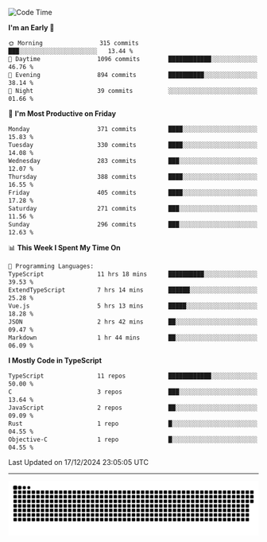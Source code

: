 <!--
<picture>
  <source
    srcset="https://github-readme-stats.vercel.app/api?username=kevinxft&show_icons=true&theme=dark"
    media="(prefers-color-scheme: dark)"
  />
  <source
    srcset="https://github-readme-stats.vercel.app/api?username=kevinxft&show_icons=true"
    media="(prefers-color-scheme: light), (prefers-color-scheme: no-preference)"
  />
  <img src="https://github-readme-stats.vercel.app/api?username=kevinxft&show_icons=true" />
</picture>
-->

<!--START_SECTION:waka-->
![Code Time](http://img.shields.io/badge/Code%20Time-2%2C902%20hrs%207%20mins-blue)

**I'm an Early 🐤** 

```text
🌞 Morning                315 commits         ███░░░░░░░░░░░░░░░░░░░░░░   13.44 % 
🌆 Daytime                1096 commits        ████████████░░░░░░░░░░░░░   46.76 % 
🌃 Evening                894 commits         ██████████░░░░░░░░░░░░░░░   38.14 % 
🌙 Night                  39 commits          ░░░░░░░░░░░░░░░░░░░░░░░░░   01.66 % 
```
📅 **I'm Most Productive on Friday** 

```text
Monday                   371 commits         ████░░░░░░░░░░░░░░░░░░░░░   15.83 % 
Tuesday                  330 commits         ████░░░░░░░░░░░░░░░░░░░░░   14.08 % 
Wednesday                283 commits         ███░░░░░░░░░░░░░░░░░░░░░░   12.07 % 
Thursday                 388 commits         ████░░░░░░░░░░░░░░░░░░░░░   16.55 % 
Friday                   405 commits         ████░░░░░░░░░░░░░░░░░░░░░   17.28 % 
Saturday                 271 commits         ███░░░░░░░░░░░░░░░░░░░░░░   11.56 % 
Sunday                   296 commits         ███░░░░░░░░░░░░░░░░░░░░░░   12.63 % 
```


📊 **This Week I Spent My Time On** 

```text
💬 Programming Languages: 
TypeScript               11 hrs 18 mins      ██████████░░░░░░░░░░░░░░░   39.53 % 
ExtendTypeScript         7 hrs 14 mins       ██████░░░░░░░░░░░░░░░░░░░   25.28 % 
Vue.js                   5 hrs 13 mins       █████░░░░░░░░░░░░░░░░░░░░   18.28 % 
JSON                     2 hrs 42 mins       ██░░░░░░░░░░░░░░░░░░░░░░░   09.47 % 
Markdown                 1 hr 44 mins        ██░░░░░░░░░░░░░░░░░░░░░░░   06.09 % 
```

**I Mostly Code in TypeScript** 

```text
TypeScript               11 repos            ████████████░░░░░░░░░░░░░   50.00 % 
C                        3 repos             ███░░░░░░░░░░░░░░░░░░░░░░   13.64 % 
JavaScript               2 repos             ██░░░░░░░░░░░░░░░░░░░░░░░   09.09 % 
Rust                     1 repo              █░░░░░░░░░░░░░░░░░░░░░░░░   04.55 % 
Objective-C              1 repo              █░░░░░░░░░░░░░░░░░░░░░░░░   04.55 % 
```




 Last Updated on 17/12/2024 23:05:05 UTC
<!--END_SECTION:waka-->

---

<picture>
  <source media="(prefers-color-scheme: dark)" srcset="https://raw.githubusercontent.com/kevinxft/kevinxft/output/github-contribution-grid-snake-dark.svg">
  <source media="(prefers-color-scheme: light)" srcset="https://raw.githubusercontent.com/kevinxft/kevinxft/output/github-contribution-grid-snake.svg">
  <img alt="github contribution grid snake animation" src="https://raw.githubusercontent.com/kevinxft/kevinxft/output/github-contribution-grid-snake.svg">
</picture>